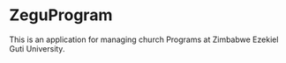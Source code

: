 # ZeguProgram
This is an application for managing church Programs at Zimbabwe Ezekiel Guti University.
